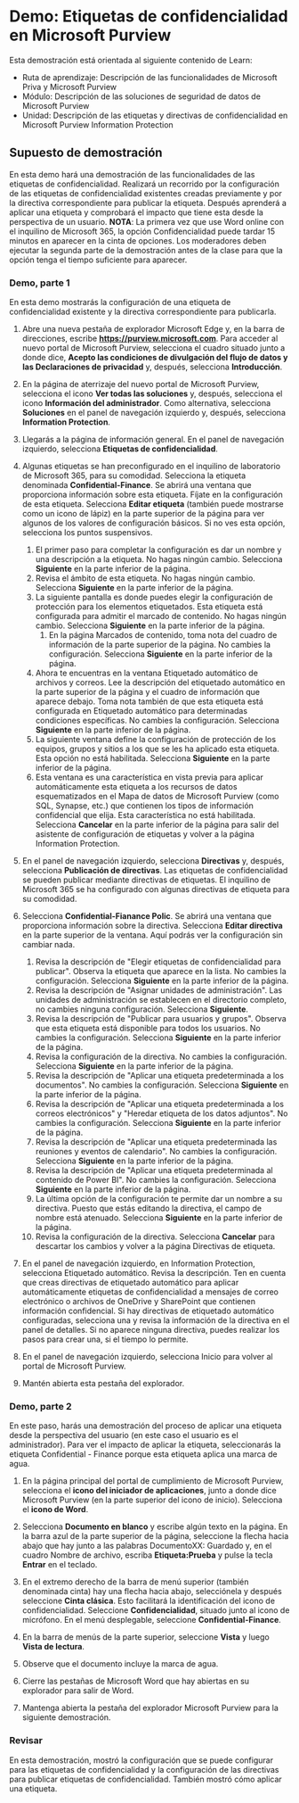 <!---
---
Demo: Título: "Etiquetas de confidencialidad en Microsoft Purview" Ruta de aprendizaje/Módulo/Unidad: "Ruta de aprendizaje: Descripción de las funcionalidades de Microsoft Priva y Microsoft Purview; Módulo 2: Descripción de las soluciones de seguridad de datos de Microsoft Purview; Unidad 4: Descripción de las etiquetas y directivas de confidencialidad en Microsoft Purview Information Protection"
---
--->

# Demo: Etiquetas de confidencialidad en Microsoft Purview

Esta demostración está orientada al siguiente contenido de Learn:

- Ruta de aprendizaje: Descripción de las funcionalidades de Microsoft Priva y Microsoft Purview
- Módulo: Descripción de las soluciones de seguridad de datos de Microsoft Purview
- Unidad: Descripción de las etiquetas y directivas de confidencialidad en Microsoft Purview Information Protection

## Supuesto de demostración

En esta demo hará una demostración de las funcionalidades de las etiquetas de confidencialidad.  Realizará un recorrido por la configuración de las etiquetas de confidencialidad existentes creadas previamente y por la directiva correspondiente para publicar la etiqueta.   Después aprenderá a aplicar una etiqueta y comprobará el impacto que tiene esta desde la perspectiva de un usuario.  **NOTA**: La primera vez que use Word online con el inquilino de Microsoft 365, la opción Confidencialidad puede tardar 15 minutos en aparecer en la cinta de opciones.  Los moderadores deben ejecutar la segunda parte de la demostración antes de la clase para que la opción tenga el tiempo suficiente para aparecer.

### Demo, parte 1

En esta demo mostrarás la configuración de una etiqueta de confidencialidad existente y la directiva correspondiente para publicarla.

1. Abre una nueva pestaña de explorador Microsoft Edge y, en la barra de direcciones, escribe **https://purview.microsoft.com**. Para acceder al nuevo portal de Microsoft Purview, selecciona el cuadro situado junto a donde dice, **Acepto las condiciones de divulgación del flujo de datos y las Declaraciones de privacidad** y, después, selecciona **Introducción**.  

1. En la página de aterrizaje del nuevo portal de Microsoft Purview, selecciona el icono **Ver todas las soluciones** y, después, selecciona el icono **Información del administrador**. Como alternativa, selecciona **Soluciones** en el panel de navegación izquierdo y, después, selecciona **Information Protection**.

1. Llegarás a la página de información general. En el panel de navegación izquierdo, selecciona **Etiquetas de confidencialidad**.

1. Algunas etiquetas se han preconfigurado en el inquilino de laboratorio de Microsoft 365, para su comodidad. Selecciona la etiqueta denominada **Confidential-Finance**.  Se abrirá una ventana que proporciona información sobre esta etiqueta.  Fíjate en la configuración de esta etiqueta.  Selecciona **Editar etiqueta** (también puede mostrarse como un icono de lápiz) en la parte superior de la página para ver algunos de los valores de configuración básicos. Si no ves esta opción, selecciona los puntos suspensivos.
    1. El primer paso para completar la configuración es dar un nombre y una descripción a la etiqueta.  No hagas ningún cambio.  Selecciona **Siguiente** en la parte inferior de la página.
    1. Revisa el ámbito de esta etiqueta. No hagas ningún cambio.  Selecciona **Siguiente** en la parte inferior de la página.
    1. La siguiente pantalla es donde puedes elegir la configuración de protección para los elementos etiquetados. Esta etiqueta está configurada para admitir el marcado de contenido. No hagas ningún cambio.  Selecciona **Siguiente** en la parte inferior de la página.
        1. En la página Marcados de contenido, toma nota del cuadro de información de la parte superior de la página.  No cambies la configuración.  Selecciona **Siguiente** en la parte inferior de la página.
    1. Ahora te encuentras en la ventana Etiquetado automático de archivos y correos.  Lee la descripción del etiquetado automático en la parte superior de la página y el cuadro de información que aparece debajo.  Toma nota también de que esta etiqueta está configurada en Etiquetado automático para determinadas condiciones específicas. No cambies la configuración.  Selecciona **Siguiente** en la parte inferior de la página.
    1. La siguiente ventana define la configuración de protección de los equipos, grupos y sitios a los que se les ha aplicado esta etiqueta. Esta opción no está habilitada. Selecciona **Siguiente** en la parte inferior de la página.
    1. Esta ventana es una característica en vista previa para aplicar automáticamente esta etiqueta a los recursos de datos esquematizados en el Mapa de datos de Microsoft Purview (como SQL, Synapse, etc.) que contienen los tipos de información confidencial que elija.  Esta característica no está habilitada. Selecciona **Cancelar** en la parte inferior de la página para salir del asistente de configuración de etiquetas y volver a la página Information Protection.

1. En el panel de navegación izquierdo, selecciona **Directivas** y, después, selecciona **Publicación de directivas**.  Las etiquetas de confidencialidad se pueden publicar mediante directivas de etiquetas.  El inquilino de Microsoft 365 se ha configurado con algunas directivas de etiqueta para su comodidad.

1. Selecciona **Confidential-Fianance Polic**.  Se abrirá una ventana que proporciona información sobre la directiva. Selecciona **Editar directiva** en la parte superior de la ventana.  Aquí podrás ver la configuración sin cambiar nada.
    1. Revisa la descripción de "Elegir etiquetas de confidencialidad para publicar".  Observa la etiqueta que aparece en la lista.  No cambies la configuración.  Selecciona **Siguiente** en la parte inferior de la página.
    1. Revisa la descripción de "Asignar unidades de administración". Las unidades de administración se establecen en el directorio completo, no cambies ninguna configuración. Selecciona **Siguiente**.  
    1. Revisa la descripción de "Publicar para usuarios y grupos".  Observa que esta etiqueta está disponible para todos los usuarios.  No cambies la configuración.  Selecciona **Siguiente** en la parte inferior de la página.
    1. Revisa la configuración de la directiva. No cambies la configuración.  Selecciona **Siguiente** en la parte inferior de la página.
    1. Revisa la descripción de "Aplicar una etiqueta predeterminada a los documentos". No cambies la configuración.  Selecciona **Siguiente** en la parte inferior de la página.
    1. Revisa la descripción de "Aplicar una etiqueta predeterminada a los correos electrónicos" y "Heredar etiqueta de los datos adjuntos". No cambies la configuración.  Selecciona **Siguiente** en la parte inferior de la página.
    1. Revisa la descripción de "Aplicar una etiqueta predeterminada las reuniones y eventos de calendario". No cambies la configuración.  Selecciona **Siguiente** en la parte inferior de la página.
    1. Revisa la descripción de "Aplicar una etiqueta predeterminada al contenido de Power BI". No cambies la configuración.  Selecciona **Siguiente** en la parte inferior de la página.
    1. La última opción de la configuración te permite dar un nombre a su directiva.  Puesto que estás editando la directiva, el campo de nombre está atenuado. Selecciona **Siguiente** en la parte inferior de la página.
    1. Revisa la configuración de la directiva. Selecciona **Cancelar** para descartar los cambios y volver a la página Directivas de etiqueta.

1. En el panel de navegación izquierdo, en Information Protection, selecciona Etiquetado automático. Revisa la descripción. Ten en cuenta que creas directivas de etiquetado automático para aplicar automáticamente etiquetas de confidencialidad a mensajes de correo electrónico o archivos de OneDrive y SharePoint que contienen información confidencial. Si hay directivas de etiquetado automático configuradas, selecciona una y revisa la información de la directiva en el panel de detalles.  Si no aparece ninguna directiva, puedes realizar los pasos para crear una, si el tiempo lo permite.

1. En el panel de navegación izquierdo, selecciona Inicio para volver al portal de Microsoft Purview.

1. Mantén abierta esta pestaña del explorador.

### Demo, parte 2

En este paso, harás una demostración del proceso de aplicar una etiqueta desde la perspectiva del usuario (en este caso el usuario es el administrador).  Para ver el impacto de aplicar la etiqueta, seleccionarás la etiqueta Confidential - Finance porque esta etiqueta aplica una marca de agua.

1. En la página principal del portal de cumplimiento de Microsoft Purview, selecciona el **icono del iniciador de aplicaciones**, junto a donde dice Microsoft Purview (en la parte superior del icono de inicio). Selecciona el **icono de Word**.  

1. Selecciona **Documento en blanco** y escribe algún texto en la página.  En la barra azul de la parte superior de la página, seleccione la flecha hacia abajo que hay junto a las palabras DocumentoXX: Guardado y, en el cuadro Nombre de archivo, escriba **Etiqueta:Prueba** y pulse la tecla **Entrar** en el teclado.

1. En el extremo derecho de la barra de menú superior (también denominada cinta) hay una flecha hacia abajo, selecciónela y después seleccione **Cinta clásica**.  Esto facilitará la identificación del icono de confidencialidad. Seleccione **Confidencialidad**, situado junto al icono de micrófono. En el menú desplegable, seleccione **Confidential-Finance**.  

1. En la barra de menús de la parte superior, seleccione **Vista** y luego **Vista de lectura**.

1. Observe que el documento incluye la marca de agua.  

1. Cierre las pestañas de Microsoft Word que hay abiertas en su explorador para salir de Word.

1. Mantenga abierta la pestaña del explorador Microsoft Purview para la siguiente demostración.

### Revisar

En esta demostración, mostró la configuración que se puede configurar para las etiquetas de confidencialidad y la configuración de las directivas para publicar etiquetas de confidencialidad. También mostró cómo aplicar una etiqueta.
